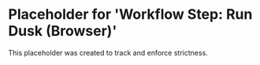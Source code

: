 ﻿# Placeholder for 'Workflow Step: Run Dusk (Browser)'
This placeholder was created to track and enforce strictness.
